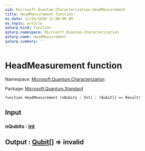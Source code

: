 ```yaml
---
uid: Microsoft.Quantum.Characterization.HeadMeasurement
title: HeadMeasurement function
ms.date: 11/25/2020 12:00:00 AM
ms.topic: article
qsharp.kind: function
qsharp.namespace: Microsoft.Quantum.Characterization
qsharp.name: HeadMeasurement
qsharp.summary: ''
---
```


# HeadMeasurement function

Namespace: [Microsoft.Quantum.Characterization](xref:Microsoft.Quantum.Characterization)

Package: [Microsoft.Quantum.Standard](https://nuget.org/packages/Microsoft.Quantum.Standard)




```qsharp
function HeadMeasurement (nQubits : Int) : (Qubit[] => Result)
```


## Input

### nQubits : [Int](xref:microsoft.quantum.user-guide.language.types)





## Output : [Qubit](xref:microsoft.quantum.concepts.the-qubit)[] => __invalid<Result>__ 

